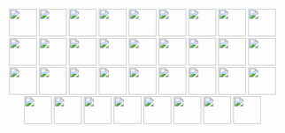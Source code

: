 <p align="center">
  <span>
    <img src="https://cdn.jsdelivr.net/gh/devicons/devicon@latest/icons/javascript/javascript-original.svg" width="50" />
  </span>
  <span>
    <img src="https://cdn.jsdelivr.net/gh/devicons/devicon@latest/icons/react/react-original-wordmark.svg" height="50" />
  </span>
  <span>
    <img src="https://cdn.jsdelivr.net/gh/devicons/devicon@latest/icons/nextjs/nextjs-original-wordmark.svg" height="50" />
  </span>
  <span>
    <img src="https://cdn.jsdelivr.net/gh/devicons/devicon@latest/icons/nodejs/nodejs-original-wordmark.svg" height="50" />
  </span>
  <span>
    <img src="https://cdn.jsdelivr.net/gh/devicons/devicon@latest/icons/ruby/ruby-original-wordmark.svg" height="50" />
  </span>
  <span>
    <img src="https://cdn.jsdelivr.net/gh/devicons/devicon@latest/icons/spring/spring-original-wordmark.svg" height="50" />
  </span>
  <span>
    <img src="https://cdn.jsdelivr.net/gh/devicons/devicon@latest/icons/threejs/threejs-original-wordmark.svg" height="50" />
  </span>
  <span>
    <img src="https://cdn.jsdelivr.net/gh/devicons/devicon@latest/icons/typescript/typescript-original.svg" height="50" />
  </span>
  <span>
    <img src="https://cdn.jsdelivr.net/gh/devicons/devicon@latest/icons/vitejs/vitejs-original.svg" height="50" />
  </span>
  <span>
    <img src="https://cdn.jsdelivr.net/gh/devicons/devicon@latest/icons/vuejs/vuejs-original-wordmark.svg" height="50" />
  </span>
  <span>
    <img src="https://cdn.jsdelivr.net/gh/devicons/devicon@latest/icons/php/php-original.svg" height="50" />
  </span>
  <span>
    <img src="https://cdn.jsdelivr.net/gh/devicons/devicon@latest/icons/python/python-original-wordmark.svg" height="50" />
  </span>
  <span>
    <img src="https://cdn.jsdelivr.net/gh/devicons/devicon@latest/icons/rails/rails-plain-wordmark.svg" height="50" />
  </span>
  <span>
    <img src="https://cdn.jsdelivr.net/gh/devicons/devicon@latest/icons/java/java-original-wordmark.svg" height="50" />
  </span>
  <span>
    <img src="https://cdn.jsdelivr.net/gh/devicons/devicon@latest/icons/mongodb/mongodb-original-wordmark.svg" height="50" />
  </span>
  <span>
    <img src="https://cdn.jsdelivr.net/gh/devicons/devicon@latest/icons/mysql/mysql-original-wordmark.svg" height="50" />
  </span>
  <span>
    <img src="https://cdn.jsdelivr.net/gh/devicons/devicon@latest/icons/git/git-original-wordmark.svg" height="50" />
  </span>
  <span>
    <img src="https://cdn.jsdelivr.net/gh/devicons/devicon@latest/icons/laravel/laravel-original-wordmark.svg" height="50" />
  </span>
  <span>
    <img src="https://cdn.jsdelivr.net/gh/devicons/devicon@latest/icons/magento/magento-original-wordmark.svg" height="50" />
  </span>
  <span>
    <img src="https://cdn.jsdelivr.net/gh/devicons/devicon@latest/icons/jquery/jquery-original-wordmark.svg" height="50" />
  </span>
  <span>
    <img src="https://cdn.jsdelivr.net/gh/devicons/devicon@latest/icons/html5/html5-original.svg" height="50" />
  </span>
  <span>
    <img src="https://cdn.jsdelivr.net/gh/devicons/devicon@latest/icons/go/go-original-wordmark.svg" height="50" />
  </span>
  <span>
    <img src="https://cdn.jsdelivr.net/gh/devicons/devicon@latest/icons/flutter/flutter-original.svg" height="50" />
  </span>
  <span>
    <img src="https://cdn.jsdelivr.net/gh/devicons/devicon@latest/icons/docker/docker-original-wordmark.svg" height="50" />
  </span>
  <span>
    <img src="https://cdn.jsdelivr.net/gh/devicons/devicon@latest/icons/express/express-original-wordmark.svg" height="50" />
  </span>
  <span>
    <img src="https://cdn.jsdelivr.net/gh/devicons/devicon@latest/icons/firebase/firebase-original-wordmark.svg" height="50" />
  </span>
  <span>
    <img src="https://cdn.jsdelivr.net/gh/devicons/devicon@latest/icons/django/django-plain-wordmark.svg" height="50" />
  </span>
  <span>
    <img src="https://cdn.jsdelivr.net/gh/devicons/devicon@latest/icons/codeigniter/codeigniter-plain-wordmark.svg" height="50" />
  </span>
  <span>
    <img src="https://cdn.jsdelivr.net/gh/devicons/devicon@latest/icons/csharp/csharp-original.svg" height="50" />
  </span>
  <span>
    <img src="https://cdn.jsdelivr.net/gh/devicons/devicon@latest/icons/css3/css3-original.svg" height="50" />
  </span>
  <span>
    <img src="https://cdn.jsdelivr.net/gh/devicons/devicon@latest/icons/dart/dart-original-wordmark.svg" height="50" />
  </span>
  <span>
    <img src="https://cdn.jsdelivr.net/gh/devicons/devicon@latest/icons/bootstrap/bootstrap-original-wordmark.svg" height="50" />
  </span>
  <span>
    <img src="https://cdn.jsdelivr.net/gh/devicons/devicon@latest/icons/c/c-original.svg" height="50" />
  </span>
  <span>
    <img src="https://cdn.jsdelivr.net/gh/devicons/devicon@latest/icons/angularjs/angularjs-original.svg" height="50" />
  </span>
  <span>
    <img src="https://cdn.jsdelivr.net/gh/devicons/devicon@latest/icons/bitbucket/bitbucket-original-wordmark.svg" height="50" />
  </span>
</p>
